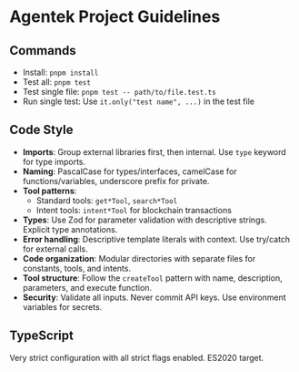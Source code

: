 # Agentek Project Guidelines

## Commands
- Install: `pnpm install`
- Test all: `pnpm test`
- Test single file: `pnpm test -- path/to/file.test.ts`
- Run single test: Use `it.only("test name", ...)` in the test file

## Code Style
- **Imports**: Group external libraries first, then internal. Use `type` keyword for type imports.
- **Naming**: PascalCase for types/interfaces, camelCase for functions/variables, underscore prefix for private.
- **Tool patterns**: 
  - Standard tools: `get*Tool`, `search*Tool`
  - Intent tools: `intent*Tool` for blockchain transactions
- **Types**: Use Zod for parameter validation with descriptive strings. Explicit type annotations.
- **Error handling**: Descriptive template literals with context. Use try/catch for external calls.
- **Code organization**: Modular directories with separate files for constants, tools, and intents.
- **Tool structure**: Follow the `createTool` pattern with name, description, parameters, and execute function.
- **Security**: Validate all inputs. Never commit API keys. Use environment variables for secrets.

## TypeScript
Very strict configuration with all strict flags enabled. ES2020 target.